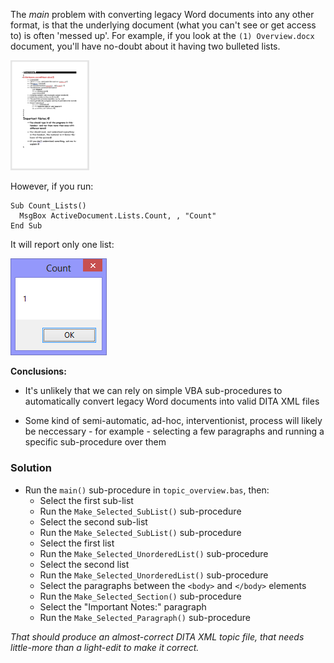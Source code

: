 
The *main* problem with converting legacy Word documents into any other format, is that the underlying document (what you can't see or get access to) is often 'messed up'. For example, if you look at the ``(1) Overview.docx`` document, you'll have no-doubt about it having two bulleted lists.

<img src="overview.png" width="25%" height="25%">

However, if you run:

```
Sub Count_Lists()
  MsgBox ActiveDocument.Lists.Count, , "Count"
End Sub
```

It will report only one list:

![image](count.png)

**Conclusions:** 

* It's unlikely that we can rely on simple VBA sub-procedures to automatically convert legacy Word documents into valid DITA XML files

* Some kind of semi-automatic, ad-hoc, interventionist, process will likely be neccessary - for example - selecting a few paragraphs and running a specific sub-procedure over them

### Solution

* Run the ``main()`` sub-procedure in ``topic_overview.bas``, then:
  * Select the first sub-list
  * Run the ``Make_Selected_SubList()`` sub-procedure    
  * Select the second sub-list
  * Run the ``Make_Selected_SubList()`` sub-procedure
  * Select the first list
  * Run the ``Make_Selected_UnorderedList()`` sub-procedure
  * Select the second list
  * Run the ``Make_Selected_UnorderedList()`` sub-procedure
  * Select the paragraphs between the ``<body>`` and ``</body>`` elements
  * Run the ``Make_Selected_Section()`` sub-procedure
  * Select the "Important Notes:" paragraph
  * Run the ``Make_Selected_Paragraph()`` sub-procedure

*That should produce an almost-correct DITA XML topic file, that needs little-more than a light-edit to make it correct.*  
